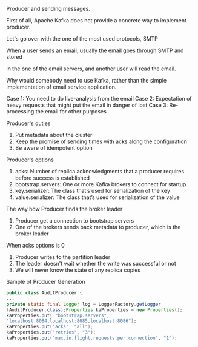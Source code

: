 Producer and sending messages.

First of all, Apache Kafka does not provide a concrete way to implement producer.

Let's go over with the one of the most used protocols, SMTP

When a user sends an email, usually the email goes through SMTP and stored 

in the one of the email servers, and another user will read the email.

Why would somebody need to use Kafka, rather than the simple implementation of email service application.

Case 1: You need to do live-analysis from the email
Case 2: Expectation of heavy requests that might put the email in danger of lost
Case 3: Re-processing the email for other purposes



Producer's duties
 1. Put metadata about the cluster
 2. Keep the promise of sending times with acks along the configuration
 3. Be aware of idempotent option

Producer's options
 1. acks:  Number of replica acknowledgments that a producer requires before success is established
 2. bootstrap.servers: One or more Kafka brokers to connect for startup 
 3. key.serializer: The class that’s used for serialization of the key
 4. value.serializer: The class that’s used for serialization of the value

The way how Producer finds the broker leader

 1. Producer get a connection to bootstrap servers
 2. One of the brokers sends back metadata to producer, which is the broker leader 

When acks options is 0
 1. Producer writes to the partition leader
 2. The leader doesn't wait whether the write was successful or not
 3. We will never know the state of any replica copies

Sample of Producer Generation 

```JAVA
public class AuditProducer {
...
private static final Logger log = LoggerFactory.getLogger
(AuditProducer.class);Properties kaProperties = new Properties();
kaProperties.put( "bootstrap.servers",
"localhost:8084,localhost:8085,localhost:8086");
kaProperties.put("acks", "all");
kaProperties.put("retries", "3");
kaProperties.put("max.in.flight.requests.per.connection", "1");
```
